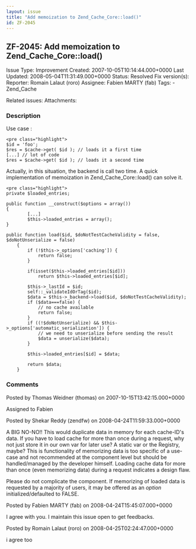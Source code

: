 ```yaml
---
layout: issue
title: "Add memoization to Zend_Cache_Core::load()"
id: ZF-2045
---
```


ZF-2045: Add memoization to Zend\_Cache\_Core::load()
-----------------------------------------------------

 Issue Type: Improvement Created: 2007-10-05T10:14:44.000+0000 Last Updated: 2008-05-04T11:31:49.000+0000 Status: Resolved Fix version(s): 
 Reporter:  Romain Lalaut (roro)  Assignee:  Fabien MARTY (fab)  Tags: - Zend\_Cache
 
 Related issues: 
 Attachments: 
### Description

Use case :

 
    <pre class="highlight">
    $id = 'foo';
    $res = $cache->get( $id ); // loads it a first time
    [...] // lot of code
    $res = $cache->get( $id ); // loads it a second time


Actually, in this situation, the backend is call two time. A quick implementation of memoization in Zend\_Cache\_Core::load() can solve it.

 
    <pre class="highlight">
    private $loaded_entries;
    
    public function __construct($options = array())
    {
            [...]
            $this->loaded_entries = array();
    }
    
    public function load($id, $doNotTestCacheValidity = false, $doNotUnserialize = false)
        {
            if (!$this->_options['caching']) {
                return false;
            }
            
            if(isset($this->loaded_entries[$id])) 
                return $this->loaded_entries[$id];
            
            $this->_lastId = $id;
            self::_validateIdOrTag($id);
            $data = $this->_backend->load($id, $doNotTestCacheValidity);
            if ($data===false) {
                // no cache available
                return false;
            }
            if ((!$doNotUnserialize) && $this->_options['automatic_serialization']) {
                // we need to unserialize before sending the result
                $data = unserialize($data);
            }
            
            $this->loaded_entries[$id] = $data;
            
            return $data;
        }


 

 

### Comments

Posted by Thomas Weidner (thomas) on 2007-10-15T13:42:15.000+0000

Assigned to Fabien

 

 

Posted by Shekar Reddy (zendfw) on 2008-04-24T11:59:33.000+0000

A BIG NO-NO!! This would duplicate data in memory for each cache-ID's data. If you have to load cache for more than once during a request, why not just store it in our own var for later use? A static var or the Registry, maybe? This is functionality of memorizing data is too specific of a use-case and not recommended at the component level but should be handled/managed by the developer himself. Loading cache data for more than once (even memorizing data) during a request indicates a design flaw.

Please do not complicate the component. If memorizing of loaded data is requested by a majority of users, it may be offered as an _option_ initialized/defaulted to FALSE.

 

 

Posted by Fabien MARTY (fab) on 2008-04-24T15:45:07.000+0000

I agree with you. I maintain this issue open to get feedbacks.

 

 

Posted by Romain Lalaut (roro) on 2008-04-25T02:24:47.000+0000

i agree too

 

 